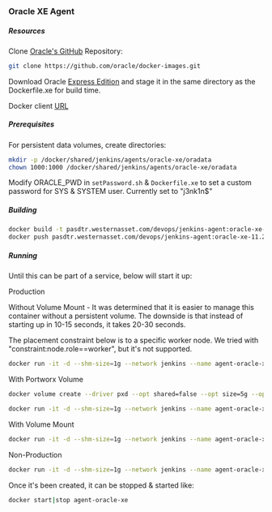 ### Oracle XE Agent

##### Resources

Clone [Oracle's GitHub](https://github.com/oracle/docker-images) Repository:

```bash
git clone https://github.com/oracle/docker-images.git
```

Download Oracle [Express Edition](http://www.oracle.com/technetwork/database/database-technologies/express-edition/downloads/index.html) and stage it in the same directory as the Dockerfile.xe for build time.

Docker client [URL](https://download.docker.com/linux/static/stable/x86_64/)

##### Prerequisites

For persistent data volumes, create directories:

```bash
mkdir -p /docker/shared/jenkins/agents/oracle-xe/oradata
chown 1000:1000 /docker/shared/jenkins/agents/oracle-xe/oradata
```

Modify ORACLE_PWD in `setPassword.sh` & `Dockerfile.xe` to set a custom password for SYS & SYSTEM user.  Currently set to "j3nk1n$"

##### Building

```bash
docker build -t pasdtr.westernasset.com/devops/jenkins-agent:oracle-xe-11.2.0.2-1.0.0 -f Dockerfile.xe .
docker push pasdtr.westernasset.com/devops/jenkins-agent:oracle-xe-11.2.0.2-1.0.0
```
##### Running

Until this can be part of a service, below will start it up:

Production

Without Volume Mount - It was determined that it is easier to manage this container without a persistent volume.  The downside is that instead of starting up in 10-15 seconds, it takes 20-30 seconds.

The placement constraint below is to a specific worker node.  We tried with "constraint:node.role==worker", but it's not supported.

```bash
docker run -it -d --shm-size=1g --network jenkins --name agent-oracle-xe --label com.docker.ucp.access.label=/System/Workers --restart=always -p 1521:1521 -e constraint:node==pasdkr-node104 pasdtr.westernasset.com/devops/jenkins-agent:oracle-xe-11.2.0.2-1.0.0
```

With Portworx Volume

```bash
docker volume create --driver pxd --opt shared=false --opt size=5g --opt io_priority=high agent-oracle-xe-oradata
```

```bash
docker run -it -d --shm-size=1g --network jenkins --name agent-oracle-xe --restart=always -v agent-oracle-xe-oradata:/u01/app/oracle/oradata -p 1521:1521 pasdtr.westernasset.com/devops/jenkins-agent:oracle-xe-11.2.0.2-1.0.0
```

With Volume Mount
```bash
docker run -it -d --shm-size=1g --network jenkins --name agent-oracle-xe --restart=always -v /docker/shared/jenkins/agents/oracle-xe/oradata:/u01/app/oracle/oradata -p 1521:1521 pasdtr.westernasset.com/devops/jenkins-agent:oracle-xe-11.2.0.2-1.0.0
```
Non-Production

```bash
docker run -it -d --shm-size=1g --network jenkins --name agent-oracle-xe --restart=always -v /docker/shared/jenkins/agents/oracle-xe/oradata:/u01/app/oracle/oradata -p 1521:1521 pasdtr.westernasset.com/devops/jenkins-agent:oracle-xe-11.2.0.2-1.0.0
```
Once it's been created, it can be stopped & started like:

```bash
docker start|stop agent-oracle-xe
```
